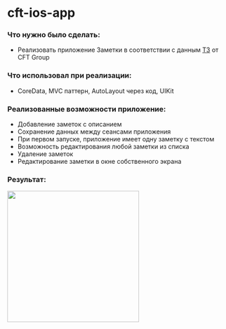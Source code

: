 
# cft-ios-app

### Что нужно было сделать:
- Реализовать приложение Заметки в соответствии с данным [ТЗ](https://drive.google.com/file/d/1OckaQ_HFsCkF9Ibj2hCQPJ8fgHksv9xp/view) от CFT Group

### Что использовал при реализации: 
- CoreData, MVC паттерн, AutoLayout через код, UIKit

### Реализованные возможности приложение:
- Добавление заметок с описанием
- Сохранение данных между сеансами приложения
- При первом запуске, приложение имеет одну заметку с текстом
- Возможность редактирования любой заметки из списка
- Удаление заметок
- Редактирование заметки в окне собственного экрана

### Результат:
<img src="https://media.giphy.com/media/GXWF3zzKZJdLPSDpTC/giphy.gif" width="300"> 
